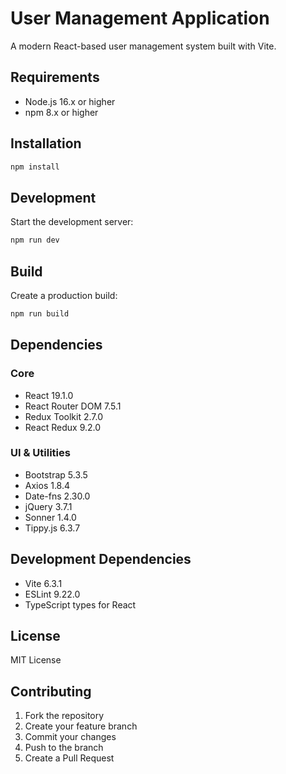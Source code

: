 # User Management Application

A modern React-based user management system built with Vite.

## Requirements

- Node.js 16.x or higher
- npm 8.x or higher

## Installation

```bash
npm install
```

## Development

Start the development server:

```bash
npm run dev
```

## Build

Create a production build:

```bash
npm run build
```

## Dependencies

### Core
- React 19.1.0
- React Router DOM 7.5.1
- Redux Toolkit 2.7.0
- React Redux 9.2.0

### UI & Utilities
- Bootstrap 5.3.5
- Axios 1.8.4
- Date-fns 2.30.0
- jQuery 3.7.1
- Sonner 1.4.0
- Tippy.js 6.3.7

## Development Dependencies
- Vite 6.3.1
- ESLint 9.22.0
- TypeScript types for React

## License

MIT License

## Contributing

1. Fork the repository
2. Create your feature branch
3. Commit your changes
4. Push to the branch
5. Create a Pull Request
